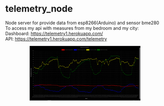 # telemetry_node
Node server for provide data from esp8266(Arduino) and sensor bme280 <br>
To access my api with measures from my bedroom and my city: <br>
Dashboard: https://telemetry1.herokuapp.com/ <br>
API: https://telemetry1.herokuapp.com/telemetry <br>

<p align="center">
  <img src="https://github.com/vsmon/telemetry_node/blob/master/src/assets/images/screenshot.PNG" width="350" alt="accessibility text">
</p>
